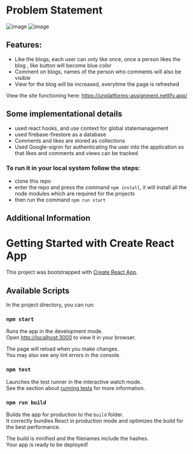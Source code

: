 # Problem Statement
![image](https://user-images.githubusercontent.com/70446767/180618027-6cea59ff-5bdd-419d-8040-ad307ab7b4e6.png)
![image](https://user-images.githubusercontent.com/70446767/180618036-4e923f0a-4ebd-465d-96c0-6cd19804e2f3.png)

## Features:
* Like the blogs, each user can only like once, once a person likes the blog , like button will become blue color
* Comment on blogs, names of the person who comments will also be visible
* View for the blog will be increased, everytime the page is refreshed

View the site functioning here: https://unplatforms-assignment.netlify.app/
## Some implementational details
* used react hooks, and use context for global statemanagement
* used firebase-firestore as a database
* Comments and likes are stored as collections
* Used Google-signin for authenticating the user into the application so that likes and comments and views can be tracked

### To run it in your local system follow the steps:
* clone this repo
* enter the repo and press the command `npm install`, it will install all the node modules which are required for the projects
* then run the command `npm run start`


## Additional Information

# Getting Started with Create React App

This project was bootstrapped with [Create React App](https://github.com/facebook/create-react-app).

## Available Scripts

In the project directory, you can run:

### `npm start`

Runs the app in the development mode.\
Open [http://localhost:3000](http://localhost:3000) to view it in your browser.

The page will reload when you make changes.\
You may also see any lint errors in the console.

### `npm test`

Launches the test runner in the interactive watch mode.\
See the section about [running tests](https://facebook.github.io/create-react-app/docs/running-tests) for more information.

### `npm run build`

Builds the app for production to the `build` folder.\
It correctly bundles React in production mode and optimizes the build for the best performance.

The build is minified and the filenames include the hashes.\
Your app is ready to be deployed!


